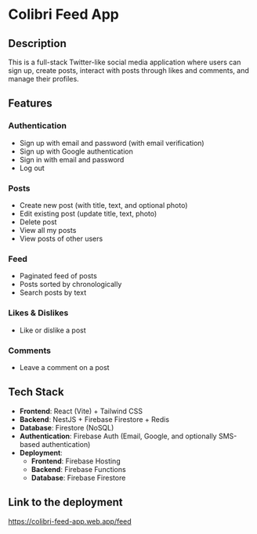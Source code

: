 # Colibri Feed App

## Description
This is a full-stack Twitter-like social media application where users can sign up, create posts, interact with posts through likes and comments, and manage their profiles.

## Features

### Authentication
- Sign up with email and password (with email verification)
- Sign up with Google authentication
- Sign in with email and password
- Log out

### Posts
- Create new post (with title, text, and optional photo)
- Edit existing post (update title, text, photo)
- Delete post
- View all my posts
- View posts of other users

### Feed
- Paginated feed of posts
- Posts sorted by chronologically
- Search posts by text

### Likes & Dislikes
- Like or dislike a post

### Comments
- Leave a comment on a post

## Tech Stack
- **Frontend**: React (Vite) + Tailwind CSS
- **Backend**: NestJS + Firebase Firestore + Redis
- **Database**: Firestore (NoSQL)
- **Authentication**: Firebase Auth (Email, Google, and optionally SMS-based authentication)
- **Deployment**:
  - **Frontend**: Firebase Hosting
  - **Backend**: Firebase Functions
  - **Database**: Firebase Firestore

## Link to the deployment

https://colibri-feed-app.web.app/feed